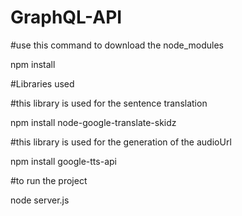 ﻿# GraphQL-API

#use this command to download the node_modules

npm install

#Libraries used


#this library is used for the sentence translation

npm install node-google-translate-skidz

#this library is used for the generation of the audioUrl

npm install google-tts-api

#to run the project

node server.js





